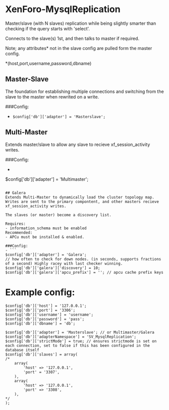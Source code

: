 # XenForo-MysqlReplication

Master/slave (with N slaves) replication while being slightly smarter than checking if the query starts with 'select'.

Connects to the slave(s) 1st, and then talks to master if required.

Note; any attributes* not in the slave config are pulled form the master config.

*(host,port,username,password,dbname)

## Master-Slave
The foundation for establishing multiple connections and switching from the slave to the master when rewrited on a write.

###Config:
- ```$config['db']['adapter'] = 'Masterslave';```

## Multi-Master
Extends master/slave to allow any slave to recieve xf_session_activity writes.

###Config:
- ```
$config['db']['adapter'] = 'Multimaster';
```

## Galera
Extends Multi-Master to dynamically load the cluster topology map. Writes are sent to the primary compontent, and other masters recieve xf_session_activity writes.

The slaves (or master) become a discovery list.

Requires:
- information_schema must be enabled
Recommended:
- APCu must be installed & enabled.

###Config:
- ```
$config['db']['adapter'] = 'Galera';
// how often to check for down nodes. (in seconds, supports fractions of a second) Highly racey with last checker winning. 
$config['db']['galera']['discovery'] = 10;
$config['db']['galera']['apcu_prefix'] = ''; // apcu cache prefix keys
```


# Example config:
```
$config['db']['host'] = '127.0.0.1';
$config['db']['port'] = '3306';
$config['db']['username'] = 'username';
$config['db']['password'] = 'pass';
$config['db']['dbname'] = 'db';

$config['db']['adapter'] = 'Masterslave'; // or Multimaster/Galera
$config['db']['adapterNamespace'] = 'SV_MysqlReplication';
$config['db']['strictMode'] = true; // ensures strictmode is set on each connection, set to false if this has been configured in the database itself
$config['db']['slaves'] = array(
/*
    array(
        'host' => '127.0.0.1',
        'port' = '3307',
    ),
    array(
        'host' => '127.0.0.1',
        'port' => '3308',
    ),
*/    
);
```
